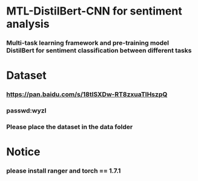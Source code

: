 # MTL-DistilBert-CNN for sentiment analysis
### Multi-task learning framework and pre-training model DistilBert for sentiment classification between different tasks
# Dataset
### https://pan.baidu.com/s/18tlSXDw-RT8zxuaTIHszpQ 
  
### passwd:wyzl  
  
### Please place the dataset in the data folder
# Notice
### please install ranger and torch == 1.7.1
